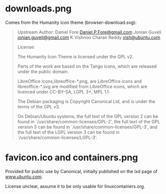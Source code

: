 # downloads.png

Comes from the Humanity icon theme (browser-download.svg):

> Upstream Author:
>     Daniel Fore <Daniel.P.Fore@gmail.com>
>     Jonian Guveli <jonian.guveli@gmail.com>
>     K.Vishnoo Charan Reddy <vish@ubuntu.com>.
>
> License:
>
> The Humanity Icon Theme is licensed under the GPL v2.
>
> Parts of the work are based on the Tango icons, which are released under the
> public domain.
>
> LibreOffice icons,libreoffice-\*.png, are LibreOffice icons and libreoffice-\*.svg
> are modified from  LibreOffice icons, which are licenced under CC-BY-SA,
> LGPL 3+, MPL 1.1·
>
> The Debian packaging is Copyright Canonical Ltd, and is under the terms of the
> GPL v3.
>
> On Debian/Ubuntu systems, the full text of the GPL version 2 can be found in
> \`/usr/share/common-licenses/GPL-2', the full text of the GPL version 3
> can be found in \`/usr/share/common-licenses/GPL-3', and the full text of the
> LGPL version 3 can be found in \`/usr/share/common-licenses/LGPL-3'.

# favicon.ico and containers.png

Provided for public use by Canonical, initially published on the lxd
page of www.ubuntu.com.

License unclear, assume it to be only usable for linuxcontainers.org.
